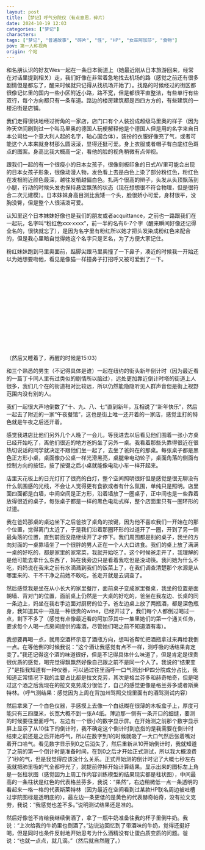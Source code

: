 ```yaml
---
layout: post
title: 【梦记】呼气分院仪（有点意思，碎片）
date: 2024-10-19 12:03
categories: ["梦记"]
characters: 
tags: ["梦记", "普通故事", "碎片", "性", "HP", "女巫阿加莎", "食物"]
pov: 第一人称视角
origin: 个站
---
```


和名朋认识的好友Wes一起在一条日本街道上（她最近刚从日本旅游回来，经常在对话里提到相关）走，我们好像在非常着急地找去机场的路（感觉之前还有很多剧情但是都忘了，醒来时候就只记得从找机场开始了）。找路的时候经过的街区都很像记忆里的国内一些小区附近小路，路不宽，但是都很平直整洁，有些单行有些双行，每个方向都只有一条车道。路边的楼房建筑都是四四方方的，有些建筑的一楼沿街是店铺。

我们走得很快地经过街角的一家店，店门口有个人装扮成超级马里奥的样子（因为昨天空间刷到过一个叫马里奥的德国人玩梗解释他是个德国人但是用的名字来自日本公司给一个意大利人起的名字，轴心国合体），装扮的衣服好像充了气，或者可能这个人本来就身材那么圆滚滚，显得还挺可爱。身上衣服或者帽子有白底红色斑点的图案。身高比我大概高一定，看他的脸的视角稍微有点仰视。

跟我们一起的有一个很瘦小的日本女孩子，很像刻板印象的日式AV里可能会出现的日本女孩子形象，很像动漫人物，发色看上去是白色上染了部分粉红色，粉红色在发根附近颜色最深，越往发梢越偏白色。扎两个很高的辫子，头发从头顶飘荡到小腿，行动的时候头发也保持悬空飘荡的状态（现在想想很不符合物理，但是很符合二次元建模）。日本妹妹身高目测比我矮一个头，脸很娇小可爱，身材很平，没胸没臀，但是整个人很活泼可爱。

认知里这个日本妹妹好像也是我们的朋友或者acquittance，之前也一路跟我们在一起玩，名字叫“粉红色xxx·xxxx”，前一半的名有6-7个字（醒来瞬间好像还记得全名的，很快就忘了），是因为名字里有粉红所以她才把头发染成粉红色来配合的，但是我心里暗自觉得她这个名字只是艺名，为了方便大家记住。

粉红妹妹跑到马里奥面前，踮脚尖跟马里奥撞了一下鼻子，凑近的时候我一开始还以为她想要吻他，看见是像猫一样撞鼻子打招呼又被可爱到了一下。

<p style="color: #0000; text-indent: 2em">然后感觉视野的左下角方向出现了一个很小的方形房间，我是从大概屋顶的视角方向在看里面，地上坐了一个长得很刻板印象日本牛郎的年轻男人，长得还算清秀入眼，双手撑在身体后面，双腿平放在地上张开，半穿一条白色裤子，半褪下去挂在膝盖上，没有内裤，penis直接露着翘着，但是没有一般黄图里的那种细节，看上去就像一截光秃秃滑溜溜的橡皮管（就像昨天在空间看见的动物科普里包含的一张雌猎狗的penis图片），在顶端有点弧度。粉红头发的妹妹看见了说：“这是我最喜欢的东西。”然后就准备进房间了，可以想见她接下来就准备跟这个牛郎/AV男星doi，但是还没到那一步就醒了。（醒来还没睁开眼睛的时候感到非常horny于是touch myself了。）</p>

<br>

（然后又睡着了，再醒的时候是15:03）

和三个熟悉的男生（不记得具体是谁）一起在纽约的街头新年倒计时（因为最近看的一篇丁卡同人里有过类似的剧情所以脑过），远处更加靠近倒计时塔的街道上人很多，我们几个在的街道相对比较远，所以仍然能隐隐听见人群声音但是街上视野范围内没有别的人。

我们一起很大声地倒数了“十、九、八、七”直到新年，互相说了“新年快乐”，然后一起去了附近的一家“午夜餐馆”，这也是街上唯一还开着的一家店，感觉主打的特色就是午夜之后还开着。

感觉我进店比他们另外几个人晚了一会儿，等我进去以后看见他们围着一张小方桌已经开始吃了，离他们很近的地方爸妈坐了另外一桌。我看着那些头靠得很近在很热切说话的同学就决定不跟他们坐一起了，去坐了爸妈在的那桌。每张桌子都是黑色正方形小桌，桌面像办公桌一样光滑黑亮，桌腿带电动轮子，桌面角落的侧面有控制方向的按钮，按了按键之后小桌就能像电动小车一样开起来。

店里天花板上的日光灯打了很亮的白灯，整个空间照明很好但是感觉是很无聊没有什么氛围感的光线，不会让人觉得更有食欲或者有什么氛围，单纯只是照明。店里面四面都是白墙，中间空间是正方形，沿着墙放了一圈桌子，正中间也是一些靠着放得很近的桌子，每张桌子都是一样的黑色电动式样，整个店面里只有一圈环形的过道。

我在爸妈那桌的桌边坐下之后爸按了桌角的按键，因为他不喜欢我们一开始在的那个位置，觉得离门太近了，于是我们沿着那圈环形的过道开了一圈，开到了另一侧最角落的位置，直到前面没路继续开了才停下。我们周围都是别的桌子，我坐的方向对面的一桌靠墙坐了一个很胖的男人正在一个人大口进食。我们的桌上放了满满一桌的好吃的，都是家里的家常菜，我就开始吃了。这个时候爸走开了，我理解的是他可能去拿什么东西了，妈在我旁边只是看着我吃但是没动筷。我问她为什么不吃，妈妈说在我来之前有水滴溅到我们的饭菜上了，在我们调查清楚那个水源是从哪里来的、干不干净之前她不敢吃，爸走开就是去调查了。

然后感觉我是坐在从小长大的家里餐厅，面前桌子变成家里餐桌，我坐的位置是面朝墙、背对门的位置，面前桌上仍然是一大桌的好吃的，爸坐在我左边、长桌的同一条边上，妈坐在我右手边面对厨房的位子。爸左边桌上放了两瓶酒，都是深色瓶身，我知道其中一瓶是一种很贵的wine，已经开过了，我们每个人都倒过喝过一点，剩下不多了（感觉有点像最近看的阿加莎其中一集里她们的第一个通关任务，要求每个人喝一点房间提供的毒酒，尽管她们喝之前不知道酒有毒）。

我想要再喝一点，就用空酒杯示意了酒瓶方向，想叫爸帮忙把酒瓶拿过来再给我倒一点。在等他倒的时候我说：“这个酒让我感觉有点不一样，测呼吸的话结果肯定变了。”我还记得这个酒的味道很好，但是不记得具体什么味道了，但是肯定是很贵很优质的感觉，喝完觉得飘飘然好像自己跟之前不是同一个人了。我说的“结果变了”是指我知道有一种仪器，可以通过往里面呼一口气测出HP四分院成分占比，我知道正常情况下我的主要占比都是拉文克劳，其次是格兰芬多和赫奇帕奇，但是喝过这个酒之后我现在的拉文克劳成分很低了，自己的感觉更像是格兰芬多或者斯莱特林。（呼气测结果：感觉因为上周在背加州驾照交规里面有的酒驾测试内容）

然后拿来了一个白色仪器，手感摸上去像一个白纸糊在很薄的木板盒子上，厚度可能只有三四厘米，长宽大概不到一张A4纸。薄边那一侧有一条开口的细缝，要测的时候要往里面呼气，左边有一个很小的数字显示屏。在开始测之前那个数字显示屏上显示了从10往下的倒计时，我不确定这个倒计时到底指的是我需要在倒计时结束之前还是之后开始呼气，所以在数字到1的时候就吸了一大口气然后张着嘴对着开口哈气。看见数字显示到0之后消失了，然后重新从10开始倒计时，我就知道了之前的第一个倒计时是准备时间，在到0之后才开始正式测试，所以我大概浪费了1秒的气，但是我觉得应该没什么关系。正式开始测的倒计时记了大概七秒左右我就把肺里吸的气全都呼光了，就提前停掉开始计算结果。显示出来的图标左上角是一张柱状图（感觉因为上周工作内容训练模型的结果现实都是柱状图），中间最高的一条柱状是红色的代表格兰芬多，我说：“果然”，右边稍微低一点一条透明的看起来一格一格的代表斯莱特林（因为最近在空间看到过某款HP联名周边被吐槽过学院图标是透明底的），最左边一条更低的是黄色的代表赫奇帕奇，没有拉文克劳，我说：“我感觉也差不多。”说明测试结果还是准的。

然后好像爸不肯给我继续倒酒了，拿了一瓶牛奶准备往我的杯子里倒牛奶。我说：“上次给我的牛奶里也倒酒了。”边说边回忆到了带酒味的牛奶，觉得还挺好喝，但是同时也条件反射地开始思考为什么酒精没有让蛋白质变质的问题。爸说：“也就一点点，就几滴。”（然后就自然醒了。）

